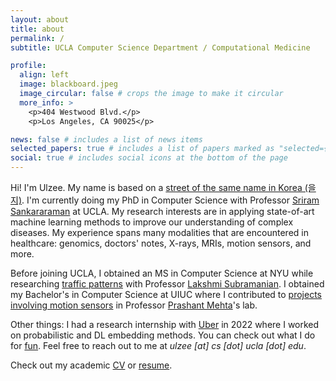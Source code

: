```yaml
---
layout: about
title: about
permalink: /
subtitle: UCLA Computer Science Department / Computational Medicine

profile:
  align: left
  image: blackboard.jpeg
  image_circular: false # crops the image to make it circular
  more_info: >
    <p>404 Westwood Blvd.</p>
    <p>Los Angeles, CA 90025</p>

news: false # includes a list of news items
selected_papers: true # includes a list of papers marked as "selected={true}"
social: true # includes social icons at the bottom of the page
---
```


Hi! I'm Ulzee. My name is based on a [street of the same name in Korea (을지)](https://en.wikipedia.org/wiki/Euljiro). I'm currently doing my PhD in Computer Science with Professor [Sriram Sankararaman](https://web.cs.ucla.edu/~sriram/index.html) at UCLA.
My research interests are in applying state-of-art machine learning methods to improve our understanding of complex diseases.
My experience spans many modalities that are encountered in healthcare: genomics, doctors' notes, X-rays, MRIs, motion sensors, and more.

Before joining UCLA, I obtained an MS in Computer Science at NYU while researching [traffic patterns](https://ieeexplore.ieee.org/abstract/document/9052963) with Professor [Lakshmi Subramanian](https://cs.nyu.edu/~lakshmi/Lakshmi/Home.html).
I obtained my Bachelor's in Computer Science at UIUC where I contributed to [projects involving motion sensors](https://www.builtinchicago.org/articles/u-gesture-recognition-platform-rithmio-lands-3m-seed-round-funding) in Professor [Prashant Mehta](https://mehta.mechse.illinois.edu)'s lab.

Other things: I had a research internship with [Uber](https://www.uber.com/us/en/careers/teams/data-science/) in 2022 where I worked on probabilistic and DL embedding methods. You can check out what I do for [fun](https://ulzee.github.io/fun/).
Feel free to reach out to me at *ulzee [at] cs [dot] ucla [dot] edu*.

Check out my academic [CV](/cv/) or [resume](/resume/).

<!-- Before that I was a carefree millenial living in Boston, MA. -->

<!-- Put your address / P.O. box / other info right below your picture. You can also disable any of these elements by editing `profile` property of the YAML header of your `_pages/about.md`. Edit `_bibliography/papers.bib` and Jekyll will render your [publications page](/al-folio/publications/) automatically. -->

<!-- Link to your social media connections, too. This theme is set up to use [Font Awesome icons](https://fontawesome.com/) and [Academicons](https://jpswalsh.github.io/academicons/), like the ones below. Add your Facebook, Twitter, LinkedIn, Google Scholar, or just disable all of them. -->
